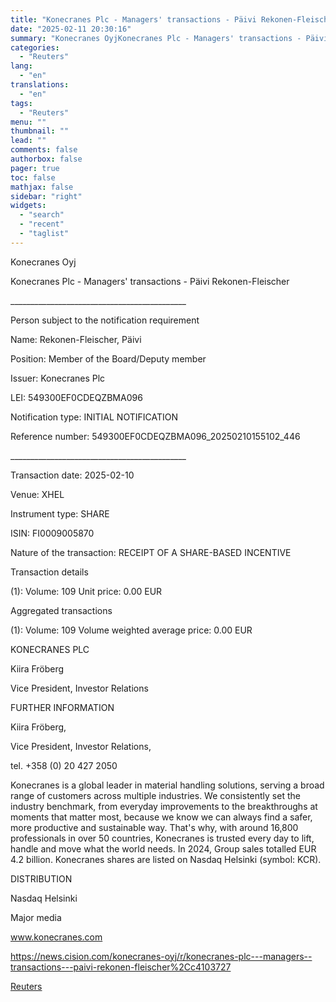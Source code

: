 ```yaml
---
title: "Konecranes Plc - Managers' transactions - Päivi Rekonen-Fleischer"
date: "2025-02-11 20:30:16"
summary: "Konecranes OyjKonecranes Plc - Managers' transactions - Päivi Rekonen-Fleischer____________________________________________Person subject to the notification requirementName: Rekonen-Fleischer, PäiviPosition: Member of the Board/Deputy memberIssuer: Konecranes PlcLEI: 549300EF0CDEQZBMA096Notification type: INITIAL NOTIFICATIONReference number: 549300EF0CDEQZBMA096_20250210155102_446____________________________________________Transaction date: 2025-02-10Venue: XHELInstrument type: SHAREISIN: FI0009005870Nature of the transaction: RECEIPT OF A SHARE-BASED INCENTIVETransaction details(1): Volume: 109 Unit price: 0.00 EURAggregated..."
categories:
  - "Reuters"
lang:
  - "en"
translations:
  - "en"
tags:
  - "Reuters"
menu: ""
thumbnail: ""
lead: ""
comments: false
authorbox: false
pager: true
toc: false
mathjax: false
sidebar: "right"
widgets:
  - "search"
  - "recent"
  - "taglist"
---
```


Konecranes Oyj

Konecranes Plc - Managers' transactions - Päivi Rekonen-Fleischer

\_\_\_\_\_\_\_\_\_\_\_\_\_\_\_\_\_\_\_\_\_\_\_\_\_\_\_\_\_\_\_\_\_\_\_\_\_\_\_\_\_\_\_\_

Person subject to the notification requirement

Name: Rekonen-Fleischer, Päivi

Position: Member of the Board/Deputy member

Issuer: Konecranes Plc

LEI: 549300EF0CDEQZBMA096

Notification type: INITIAL NOTIFICATION

Reference number: 549300EF0CDEQZBMA096\_20250210155102\_446

\_\_\_\_\_\_\_\_\_\_\_\_\_\_\_\_\_\_\_\_\_\_\_\_\_\_\_\_\_\_\_\_\_\_\_\_\_\_\_\_\_\_\_\_

Transaction date: 2025-02-10

Venue: XHEL

Instrument type: SHARE

ISIN: FI0009005870

Nature of the transaction: RECEIPT OF A SHARE-BASED INCENTIVE

Transaction details

(1): Volume: 109 Unit price: 0.00 EUR

Aggregated transactions

(1): Volume: 109 Volume weighted average price: 0.00 EUR

KONECRANES PLC

Kiira Fröberg

Vice President, Investor Relations

FURTHER INFORMATION

Kiira Fröberg,

Vice President, Investor Relations,

tel. +358 (0) 20 427 2050

Konecranes is a global leader in material handling solutions, serving a broad range of customers across multiple industries. We consistently set the industry benchmark, from everyday improvements to the breakthroughs at moments that matter most, because we know we can always find a safer, more productive and sustainable way. That's why, with around 16,800 professionals in over 50 countries, Konecranes is trusted every day to lift, handle and move what the world needs. In 2024, Group sales totalled EUR 4.2 billion. Konecranes shares are listed on Nasdaq Helsinki (symbol: KCR).

DISTRIBUTION

Nasdaq Helsinki

Major media

www.konecranes.com

https://news.cision.com/konecranes-oyj/r/konecranes-plc---managers--transactions---paivi-rekonen-fleischer%2Cc4103727

[Reuters](https://www.tradingview.com/news/reuters.com,2025-02-11:newsml_WkrFdW9k:0-konecranes-plc-managers-transactions-p-ivi-rekonen-fleischer/)
